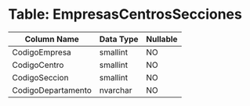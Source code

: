 # Table: EmpresasCentrosSecciones

| Column Name | Data Type | Nullable |
|-------------|-----------|----------|
| CodigoEmpresa | smallint | NO |
| CodigoCentro | smallint | NO |
| CodigoSeccion | smallint | NO |
| CodigoDepartamento | nvarchar | NO |
